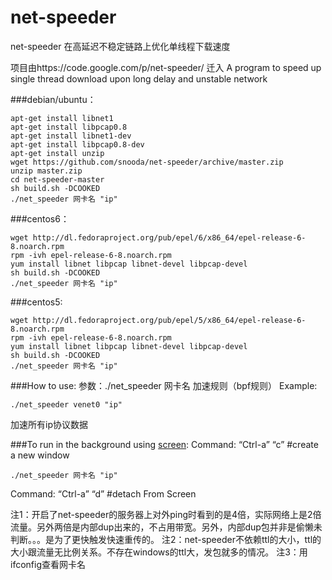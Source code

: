 # net-speeder
net-speeder 在高延迟不稳定链路上优化单线程下载速度 

项目由https://code.google.com/p/net-speeder/  迁入
A program to speed up single thread download upon long delay and unstable network


###debian/ubuntu：

    apt-get install libnet1
    apt-get install libpcap0.8 
    apt-get install libnet1-dev
    apt-get install libpcap0.8-dev
    apt-get install unzip
    wget https://github.com/snooda/net-speeder/archive/master.zip
    unzip master.zip
    cd net-speeder-master
    sh build.sh -DCOOKED
    ./net_speeder 网卡名 "ip"

###centos6：

    wget http://dl.fedoraproject.org/pub/epel/6/x86_64/epel-release-6-8.noarch.rpm
    rpm -ivh epel-release-6-8.noarch.rpm
    yum install libnet libpcap libnet-devel libpcap-devel
    sh build.sh -DCOOKED
    ./net_speeder 网卡名 "ip"
    
###centos5:

    wget http://dl.fedoraproject.org/pub/epel/5/x86_64/epel-release-6-8.noarch.rpm
    rpm -ivh epel-release-6-8.noarch.rpm
    yum install libnet libpcap libnet-devel libpcap-devel
    sh build.sh -DCOOKED
    ./net_speeder 网卡名 "ip"

###How to use:
参数：./net_speeder 网卡名 加速规则（bpf规则）
Example:

    ./net_speeder venet0 "ip"

加速所有ip协议数据 

###To run in the background using [screen][2]:
Command: “Ctrl-a”  “c” #create a new window

    ./net_speeder 网卡名 "ip"
Command: “Ctrl-a” “d” #detach From Screen

注1：开启了net-speeder的服务器上对外ping时看到的是4倍，实际网络上是2倍流量。另外两倍是内部dup出来的，不占用带宽。另外，内部dup包并非是偷懒未判断。。。是为了更快触发快速重传的。
注2：net-speeder不依赖ttl的大小，ttl的大小跟流量无比例关系。不存在windows的ttl大，发包就多的情况。
注3：用ifconfig查看网卡名

  [2]: http://www.rackaid.com/blog/linux-screen-tutorial-and-how-to/
